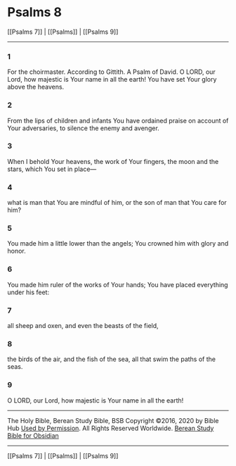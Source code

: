 # Psalms 8

[[Psalms 7]] | [[Psalms]] | [[Psalms 9]]

---

### 1
For the choirmaster. According to Gittith. A Psalm of David. O LORD, our Lord, how majestic is Your name in all the earth! You have set Your glory above the heavens.

### 2
From the lips of children and infants You have ordained praise on account of Your adversaries, to silence the enemy and avenger.

### 3
When I behold Your heavens, the work of Your fingers, the moon and the stars, which You set in place—

### 4
what is man that You are mindful of him, or the son of man that You care for him?

### 5
You made him a little lower than the angels; You crowned him with glory and honor.

### 6
You made him ruler of the works of Your hands; You have placed everything under his feet:

### 7
all sheep and oxen, and even the beasts of the field,

### 8
the birds of the air, and the fish of the sea, all that swim the paths of the seas.

### 9
O LORD, our Lord, how majestic is Your name in all the earth!

---

The Holy Bible, Berean Study Bible, BSB
Copyright ©2016, 2020 by Bible Hub
[Used by Permission](https://berean.bible/terms.htm). All Rights Reserved Worldwide.
[Berean Study Bible for Obsidian](https://github.com/gapmiss/berean-study-bible-for-obsidian)

---

[[Psalms 7]] | [[Psalms]] | [[Psalms 9]]

